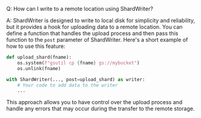 Q: How can I write to a remote location using ShardWriter?

A: ShardWriter is designed to write to local disk for simplicity and reliability, but it provides a hook for uploading data to a remote location. You can define a function that handles the upload process and then pass this function to the `post` parameter of ShardWriter. Here's a short example of how to use this feature:

```Python
def upload_shard(fname):
    os.system(f"gsutil cp {fname} gs://mybucket")
    os.unlink(fname)

with ShardWriter(..., post=upload_shard) as writer:
    # Your code to add data to the writer
    ...
```

This approach allows you to have control over the upload process and handle any errors that may occur during the transfer to the remote storage.
